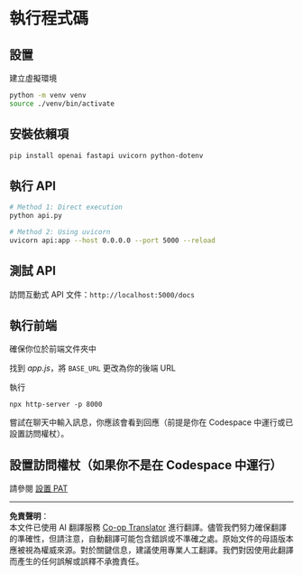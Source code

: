 <!--
CO_OP_TRANSLATOR_METADATA:
{
  "original_hash": "0aaa930f076f2d83cc872ad157f8ffd3",
  "translation_date": "2025-10-22T22:43:42+00:00",
  "source_file": "9-chat-project/solution/backend/python/README.md",
  "language_code": "mo"
}
-->
# 執行程式碼

## 設置

建立虛擬環境

```sh
python -m venv venv
source ./venv/bin/activate
```

## 安裝依賴項

```sh
pip install openai fastapi uvicorn python-dotenv
```

## 執行 API

```sh
# Method 1: Direct execution
python api.py

# Method 2: Using uvicorn
uvicorn api:app --host 0.0.0.0 --port 5000 --reload
```

## 測試 API

訪問互動式 API 文件：`http://localhost:5000/docs`

## 執行前端

確保你位於前端文件夾中

找到 *app.js*，將 `BASE_URL` 更改為你的後端 URL

執行

```
npx http-server -p 8000
```

嘗試在聊天中輸入訊息，你應該會看到回應（前提是你在 Codespace 中運行或已設置訪問權杖）。

## 設置訪問權杖（如果你不是在 Codespace 中運行）

請參閱 [設置 PAT](https://docs.github.com/en/authentication/keeping-your-account-and-data-secure/managing-your-personal-access-tokens)

---

**免責聲明**：  
本文件已使用 AI 翻譯服務 [Co-op Translator](https://github.com/Azure/co-op-translator) 進行翻譯。儘管我們努力確保翻譯的準確性，但請注意，自動翻譯可能包含錯誤或不準確之處。原始文件的母語版本應被視為權威來源。對於關鍵信息，建議使用專業人工翻譯。我們對因使用此翻譯而產生的任何誤解或誤釋不承擔責任。